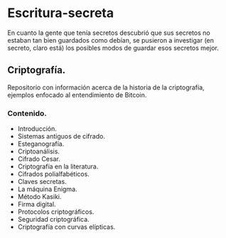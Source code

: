 # Escritura-secreta
En cuanto la gente que tenía secretos descubrió que sus secretos no estaban tan bien guardados como debían, se pusieron a investigar (en secreto, claro está) los posibles modos de guardar esos secretos mejor. 

## Criptografía. 

Repositorio con información acerca de la historia de la criptografía, ejemplos enfocado al entendimiento de Bitcoin. 

### Contenido.

- Introducción.
- Sistemas antiguos de cifrado.
- Esteganografía.
- Criptoanálisis.
- Cifrado Cesar.
- Criptografía en la literatura.
- Cifrados polialfabéticos.
- Claves secretas.
- La máquina Enigma.
- Método Kasiki.
- Firma digital.
- Protocolos criptográficos.
- Seguridad criptográfica. 
- Criptografía con curvas elípticas.
